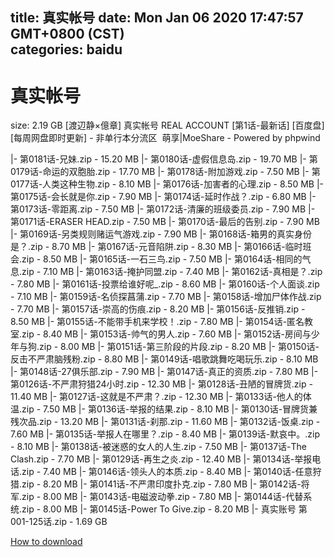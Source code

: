 
title: 真实帐号
date: Mon Jan 06 2020 17:47:57 GMT+0800 (CST)    
categories: baidu
---

# 真实帐号
size: 2.19 GB
 [渡辺静×億章] 真实帐号 REAL ACCOUNT [第1话-最新话] [百度盘] [每周网盘即时更新] - 非单行本分流区  萌享|MoeShare - Powered by phpwind
 
|- 第0181话-兄妹.zip - 15.20 MB
|- 第0180话-虚假信息岛.zip - 19.70 MB
|- 第0179话-命运的双胞胎.zip - 17.70 MB
|- 第0178话-附加游戏.zip - 7.50 MB
|- 第0177话-人类这种生物.zip - 8.10 MB
|- 第0176话-加害者的心理.zip - 8.50 MB
|- 第0175话-会长就是你.zip - 7.90 MB
|- 第0174话-延时作战？.zip - 6.80 MB
|- 第0173话-零距离.zip - 7.50 MB
|- 第0172话-清廉的班级委员.zip - 7.90 MB
|- 第0171话-ERASER HEAD.zip - 7.50 MB
|- 第0170话-最后的告别.zip - 7.90 MB
|- 第0169话-另类规则赌运气游戏.zip - 7.90 MB
|- 第0168话-箱男的真实身份是？.zip - 8.70 MB
|- 第0167话-元音陷阱.zip - 8.30 MB
|- 第0166话-临时班会.zip - 8.50 MB
|- 第0165话-一石三鸟.zip - 7.50 MB
|- 第0164话-相同的气息.zip - 7.10 MB
|- 第0163话-掩护同盟.zip - 7.40 MB
|- 第0162话-真相是？.zip - 7.80 MB
|- 第0161话-投票给谁好呢_.zip - 8.60 MB
|- 第0160话-个人面谈.zip - 7.10 MB
|- 第0159话-名侦探菖蒲.zip - 7.70 MB
|- 第0158话-增加尸体作战.zip - 7.70 MB
|- 第0157话-崇高的伤痕.zip - 8.20 MB
|- 第0156话-反推销.zip - 8.50 MB
|- 第0155话-不能带手机来学校！.zip - 7.80 MB
|- 第0154话-匿名教室.zip - 8.40 MB
|- 第0153话-帅气的男人.zip - 7.60 MB
|- 第0152话-房间与少年与狗.zip - 8.00 MB
|- 第0151话-第三阶段的片段.zip - 8.20 MB
|- 第0150话-反击不严肃脑残粉.zip - 8.80 MB
|- 第0149话-唱歌跳舞吃喝玩乐.zip - 8.10 MB
|- 第0148话-27俱乐部.zip - 7.90 MB
|- 第0147话-真正的资质.zip - 7.80 MB
|- 第0126话-不严肃狩猎24小时.zip - 12.30 MB
|- 第0128话-丑陋的冒牌货.zip - 11.40 MB
|- 第0127话-这就是不严肃？.zip - 12.30 MB
|- 第0133话-他人的体温.zip - 7.50 MB
|- 第0136话-举报的结果.zip - 8.10 MB
|- 第0130话-冒牌货兼残次品.zip - 13.20 MB
|- 第0131话-刹那.zip - 11.60 MB
|- 第0132话-饭桌.zip - 7.60 MB
|- 第0135话-举报人在哪里？.zip - 8.40 MB
|- 第0139话-默哀中。.zip - 8.10 MB
|- 第0138话-被迷惑的女人的人生.zip - 7.50 MB
|- 第0137话-The Clash.zip - 7.70 MB
|- 第0129话-再生之炎.zip - 12.40 MB
|- 第0134话-举报电话.zip - 7.40 MB
|- 第0146话-领头人的本质.zip - 8.40 MB
|- 第0140话-任意狩猎.zip - 8.20 MB
|- 第0141话-不严肃印度扑克.zip - 7.80 MB
|- 第0142话-将军.zip - 8.00 MB
|- 第0143话-电磁波动拳.zip - 7.80 MB
|- 第0144话-代替系统.zip - 8.00 MB
|- 第0145话-Power To Give.zip - 8.20 MB
|- 真实账号 第001-125话.zip - 1.69 GB

[How to download](https://bpcam.bemobtrk.com/go/2ceec3aa-1ca2-46d6-b9ff-aaa5c184517c?jno=3968)